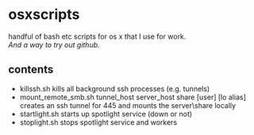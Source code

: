 osxscripts
===============

handful of bash etc scripts for os x that I use for work.  
*And a way to try out github.*  


contents
---------

*  killssh.sh
   kills all background ssh processes (e.g. tunnels)
*  mount_remote_smb.sh tunnel_host server_host share [user] [lo alias] 
   creates an ssh tunnel for 445 and mounts the server\share locally
*  startlight.sh
   starts up spotlight service (down or not)
*  stoplight.sh
   stops spotlight service and workers

